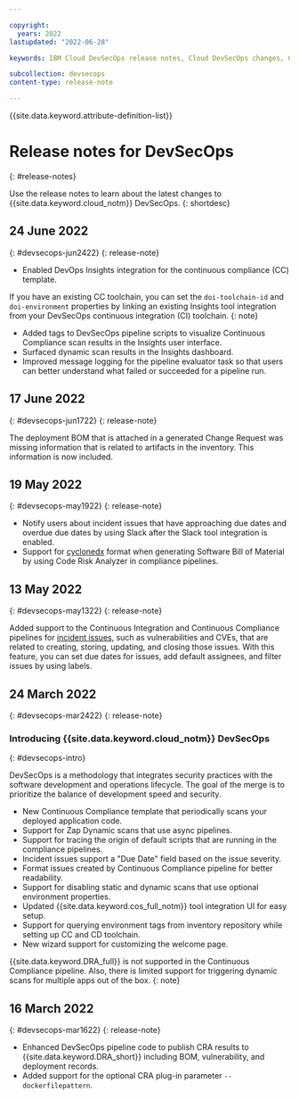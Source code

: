 ```yaml
---

copyright:
  years: 2022
lastupdated: "2022-06-28"

keywords: IBM Cloud DevSecOps release notes, Cloud DevSecOps changes, Cloud DevSecOps updates

subcollection: devsecops
content-type: release-note

---
```


{{site.data.keyword.attribute-definition-list}}

# Release notes for DevSecOps
{: #release-notes}

Use the release notes to learn about the latest changes to {{site.data.keyword.cloud_notm}} DevSecOps.
{: shortdesc}

## 24 June 2022
{: #devsecops-jun2422}
{: release-note}

- Enabled DevOps Insights integration for the continuous compliance (CC) template. 

If you have an existing CC toolchain, you can set the `doi-toolchain-id` and `doi-environment` properties by linking an existing Insights tool integration from your DevSecOps continuous integration (CI) toolchain.
{: note}

- Added tags to DevSecOps pipeline scripts to visualize Continuous Compliance scan results in the Insights user interface.
- Surfaced dynamic scan results in the Insights dashboard.
- Improved message logging for the pipeline evaluator task so that users can better understand what failed or succeeded for a pipeline run.

## 17 June 2022
{: #devsecops-jun1722}
{: release-note}

The deployment BOM that is attached in a generated Change Request was missing information that is related to artifacts in the inventory. This information is now included.

## 19 May 2022
{: #devsecops-may1922}
{: release-note}

- Notify users about incident issues that have approaching due dates and overdue due dates by using Slack after the Slack tool integration is enabled.
- Support for [cyclonedx](/docs/devsecops?topic=devsecops-generate-cyclonedx-sbom) format when generating Software Bill of Material by using Code Risk Analyzer in compliance pipelines.

## 13 May 2022
{: #devsecops-may1322}
{: release-note}

Added support to the Continuous Integration and Continuous Compliance pipelines for [incident issues](/docs/devsecops?topic=devsecops-incident-issues), such as vulnerabilities and CVEs, that are related to creating, storing, updating, and closing those issues. With this feature, you can set due dates for issues, add default assignees, and filter issues by using labels. 

## 24 March 2022
{: #devsecops-mar2422}
{: release-note}

### Introducing {{site.data.keyword.cloud_notm}} DevSecOps
{: #devsecops-intro}

DevSecOps is a methodology that integrates security practices with the software development and operations lifecycle. The goal of the merge is to prioritize the balance of development speed and security.

- New Continuous Compliance template that periodically scans your deployed application code.
- Support for Zap Dynamic scans that use async pipelines.
- Support for tracing the origin of default scripts that are running in the compliance pipelines.
- Incident issues support a "Due Date" field based on the issue severity.
- Format issues created by Continuous Compliance pipeline for better readability.
- Support for disabling static and dynamic scans that use optional environment properties.
- Updated {{site.data.keyword.cos_full_notm}} tool integration UI for easy setup.
- Support for querying environment tags from inventory repository while setting up CC and CD toolchain.
- New wizard support for customizing the welcome page.

{{site.data.keyword.DRA_full}} is not supported in the Continuous Compliance pipeline. Also, there is limited support for triggering dynamic scans for multiple apps out of the box.
{: note}

## 16 March 2022
{: #devsecops-mar1622}
{: release-note}

- Enhanced DevSecOps pipeline code to publish CRA results to {{site.data.keyword.DRA_short}} including BOM, vulnerability, and deployment records.
- Added support for the optional CRA plug-in parameter `--dockerfilepattern`.
